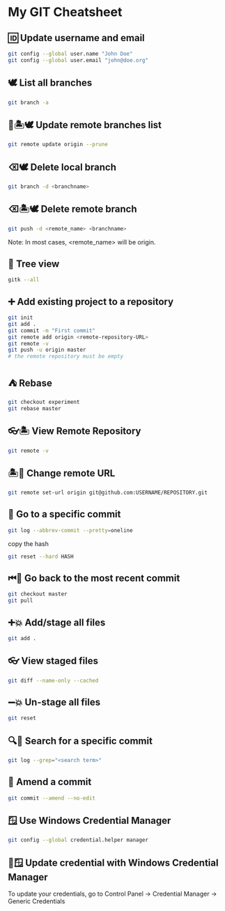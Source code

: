 # My GIT Cheatsheet

## 🆔 Update username and email

```zsh
git config --global user.name "John Doe"
git config --global user.email "john@doe.org"
```

## 🕊 List all branches

```zsh
git branch -a
```

## 🔁🏝🕊 Update remote branches list

```zsh
git remote update origin --prune
```

## ⌫🕊 Delete local branch

```zsh
git branch -d <branchname>
```

## ⌫🏝🕊 Delete remote branch

```zsh
git push -d <remote_name> <branchname>
```

Note: In most cases, <remote_name> will be origin.

## 🌲 Tree view

```zsh
gitk --all
```

## ➕ Add existing project to a repository

```sh
git init
git add .
git commit -m "First commit"
git remote add origin <remote-repository-URL>
git remote -v
git push -u origin master
# the remote repository must be empty
```

## ⛺️ Rebase

```sh
git checkout experiment
git rebase master
```

## 👓🏝 View Remote Repository

```sh
git remote -v
```

## 🏝📇 Change remote URL

```sh
git remote set-url origin git@github.com:USERNAME/REPOSITORY.git
```

## 📍 Go to a specific commit

```sh
git log --abbrev-commit --pretty=oneline
```

copy the hash

```sh
git reset --hard HASH
```

## ⏮📍 Go back to the most recent commit

```sh
git checkout master
git pull
```

## ➕💥 Add/stage all files

```sh
git add .
```

## 👓 View staged files

```sh
git diff --name-only --cached
```

## ➖💥 Un-stage all files

```sh
git reset
```

## 🔍📍 Search for a specific commit

```sh
git log --grep="<search term>"
```

## 🍕 Amend a commit

```sh
git commit --amend --no-edit
```

## 🪟 Use Windows Credential Manager

```sh
git config --global credential.helper manager
```

## 🔁🪟 Update credential with Windows Credential Manager

To update your credentials, go to Control Panel -> Credential Manager -> Generic Credentials

